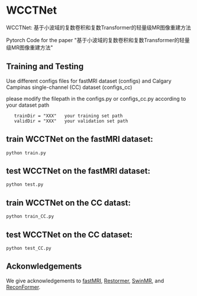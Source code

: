 # WCCTNet
WCCTNet: 基于小波域的复数卷积和复数Transformer的轻量级MR图像重建方法

Pytorch Code for the paper "基于小波域的复数卷积和复数Transformer的轻量级MR图像重建方法"


## Training and Testing
Use different configs files for fastMRI dataset (configs) and Calgary Campinas single-channel (CC) dataset  (configs_cc)

please modify the filepath in the configs.py or configs_cc.py according to your dataset path  
```path setting
   trainDir = "XXX"   your training set path
   validDir = "XXX"   your validation set path
```

## train WCCTNet on the fastMRI dataset: 
``` train
python train.py
```
## test WCCTNet on the fastMRI dataset: 
``` test
python test.py
```
## train WCCTNet on the CC datast:
``` train
python train_CC.py
```
## test WCCTNet on the CC dataset: 
``` test
python test_CC.py
```

## Ackonwledgements

We give acknowledgements to [fastMRI](https://github.com/facebookresearch/fastMRI), [Restormer](https://github.com/swz30/Restormer), 
[SwinMR](https://github.com/ayanglab/SwinMR), and [ReconFormer](https://github.com/guopengf/ReconFormer).

